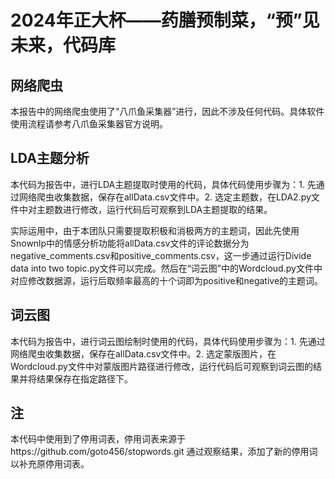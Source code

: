 # 2024年正大杯——药膳预制菜，“预”见未来，代码库

## 网络爬虫

  本报告中的网络爬虫使用了“八爪鱼采集器”进行，因此不涉及任何代码。具体软件使用流程请参考八爪鱼采集器官方说明。

## LDA主题分析

  本代码为报告中，进行LDA主题提取时使用的代码，具体代码使用步骤为：1. 先通过网络爬虫收集数据，保存在allData.csv文件中。2. 选定主题数，在LDA2.py文件中对主题数进行修改，运行代码后可观察到LDA主题提取的结果。

  实际运用中，由于本团队只需要提取积极和消极两方的主题词，因此先使用Snownlp中的情感分析功能将allData.csv文件的评论数据分为negative_comments.csv和positive_comments.csv，这一步通过运行Divide data into two topic.py文件可以完成。然后在“词云图”中的Wordcloud.py文件中对应修改数据源，运行后取频率最高的十个词即为positive和negative的主题词。

## 词云图

  本代码为报告中，进行词云图绘制时使用的代码，具体代码使用步骤为：1. 先通过网络爬虫收集数据，保存在allData.csv文件中。2. 选定蒙版图片，在Wordcloud.py文件中对蒙版图片路径进行修改，运行代码后可观察到词云图的结果并将结果保存在指定路径下。

## 注

  本代码中使用到了停用词表，停用词表来源于https://github.com/goto456/stopwords.git
  通过观察结果，添加了新的停用词以补充原停用词表。
